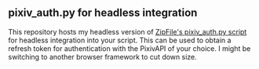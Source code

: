 ## pixiv_auth.py for headless integration

This repository hosts my headless version of [ZipFile's pixiv_auth.py script](https://gist.github.com/upbit/6edda27cb1644e94183291109b8a5fde) for headless integration into your script. This can be used to obtain a refresh token for authentication with the PixivAPI of your choice. I might be switching to another browser framework to cut down size.

